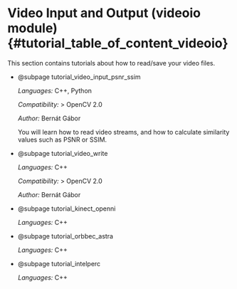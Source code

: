 Video Input and Output (videoio module) {#tutorial_table_of_content_videoio}
=========================================

This section contains tutorials about how to read/save your video files.

-   @subpage tutorial_video_input_psnr_ssim

    *Languages:* C++, Python

    *Compatibility:* \> OpenCV 2.0

    *Author:* Bernát Gábor

    You will learn how to read video streams, and how to calculate similarity values such as PSNR
    or SSIM.

-   @subpage tutorial_video_write

    *Languages:* C++

    *Compatibility:* \> OpenCV 2.0

    *Author:* Bernát Gábor

-   @subpage tutorial_kinect_openni

    *Languages:* C++

-   @subpage tutorial_orbbec_astra

    *Languages:* C++

-   @subpage tutorial_intelperc

    *Languages:* C++
